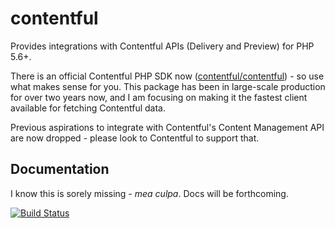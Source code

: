 contentful
==========

Provides integrations with Contentful APIs (Delivery and Preview) for PHP 5.6+.

There is an official Contentful PHP SDK now ([contentful/contentful](https://packagist.org/packages/contentful/contentful)) - so use what makes sense for you. This package has been in large-scale production for over two years now, and I am focusing on making it the fastest client available for fetching Contentful data.

Previous aspirations to integrate with Contentful's Content Management API are now dropped - please look to Contentful to support that.

Documentation
-------------

I know this is sorely missing - _mea culpa_. Docs will be forthcoming.

[![Build Status](https://api.travis-ci.org/usemarkup/contentful.png?branch=master)](http://travis-ci.org/usemarkup/contentful)
